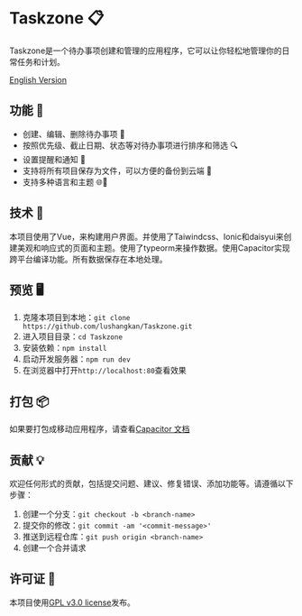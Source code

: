 # Taskzone 📋

Taskzone是一个待办事项创建和管理的应用程序，它可以让你轻松地管理你的日常任务和计划。

[English Version](https://github.com/lushangkan/Taskzone/blob/main/README.md)

## 功能 🚀

- 创建、编辑、删除待办事项 📝
- 按照优先级、截止日期、状态等对待办事项进行排序和筛选 🔍
- 设置提醒和通知 🔔
- 支持将所有项目保存为文件，可以方便的备份到云端 💾
- 支持多种语言和主题 🌐🎨

## 技术 🔧

本项目使用了Vue，来构建用户界面。并使用了Taiwindcss、Ionic和daisyui来创建美观和响应式的页面和主题。使用了typeorm来操作数据。使用Capacitor实现跨平台编译功能。所有数据保存在本地处理。

## 预览 🖥️

1. 克隆本项目到本地：`git clone https://github.com/lushangkan/Taskzone.git`
2. 进入项目目录：`cd Taskzone`
3. 安装依赖：`npm install`
4. 启动开发服务器：`npm run dev`
5. 在浏览器中打开`http://localhost:80`查看效果

## 打包 📦

如果要打包成移动应用程序，请查看[Capacitor 文档](https://capacitorjs.com/docs/basics/workflow)

## 贡献 💡

欢迎任何形式的贡献，包括提交问题、建议、修复错误、添加功能等。请遵循以下步骤：

1. 创建一个分支：`git checkout -b <branch-name>`
2. 提交你的修改：`git commit -am '<commit-message>'`
3. 推送到远程仓库：`git push origin <branch-name>`
4. 创建一个合并请求

## 许可证 📄

本项目使用[GPL v3.0 license](https://github.com/lushangkan/Taskzone/blob/main/LICENSE)发布。

[//]: # (## 赞助 💰)

[//]: # ()
[//]: # (如果你喜欢这个项目，并想支持我的工作，请考虑给我买一杯咖啡吧。☕️)

[//]: # ()
[//]: # ([![赞助]])
